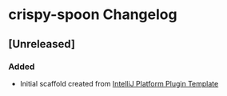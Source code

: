 <!-- Keep a Changelog guide -> https://keepachangelog.com -->

# crispy-spoon Changelog

## [Unreleased]
### Added
- Initial scaffold created from [IntelliJ Platform Plugin Template](https://github.com/JetBrains/intellij-platform-plugin-template)

